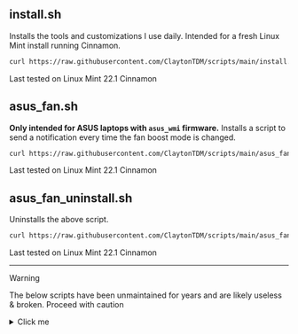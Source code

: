 ## install.sh

Installs the tools and customizations I use daily. Intended for a fresh Linux Mint install running Cinnamon.

```sh
curl https://raw.githubusercontent.com/ClaytonTDM/scripts/main/install.sh -o install.sh && sudo chmod +x ./install.sh && ./install.sh && sudo rm -rf ./install.sh
```

Last tested on Linux Mint 22.1 Cinnamon

## asus_fan.sh

**Only intended for ASUS laptops with `asus_wmi` firmware.** Installs a script to send a notification every time the fan boost mode is changed.

```sh
curl https://raw.githubusercontent.com/ClaytonTDM/scripts/main/asus_fan.sh -o asus_fan.sh && sudo bash ./asus_fan.sh && rm -rf ./asus_fan.sh
```

Last tested on Linux Mint 22.1 Cinnamon

## asus_fan_uninstall.sh

Uninstalls the above script.

```sh
curl https://raw.githubusercontent.com/ClaytonTDM/scripts/main/asus_fan_uninstall.sh -o asus_fan_uninstall.sh && sudo bash ./asus_fan_uninstall.sh && rm -rf ./asus_fan_uninstall.sh
```

Last tested on Linux Mint 22.1 Cinnamon

---

> [!WARNING]
> The below scripts have been unmaintained for years and are likely useless & broken. Proceed with caution

<details>
  <summary>Click me</summary>

  ## Kali Cinnamon

  Very simple script to install the Cinnamon desktop environment on Kali Linux, along with the default cursors, icons, & themes.
  ```sh
  curl https://raw.githubusercontent.com/ClaytonTDM/scripts/main/kali-cinnamon.sh | bash
  ```

  ## Ubuntu Essentials

  Most of the apps me and many others use daily, now in a convenient bash script.

  ```sh
  curl https://raw.githubusercontent.com/ClaytonTDM/scripts/main/ubuntu-essentials.sh | bash
  ```

  ## Windows Essentials

  Same as Ubuntu Essentials, but for Windows 10 (1809+) and Windows 11.

  To execute this, copy the command, then paste it in `cmd.exe`.

  ```cmd
  curl https://raw.githubusercontent.com/ClaytonTDM/scripts/main/windows-essentials.bat -o windows-essentials.bat
  windows-essentials.bat
  del windows-essentials.bat
  ```

</details>
